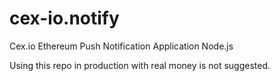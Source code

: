 # cex-io.notify
Cex.io Ethereum Push Notification Application Node.js

Using this repo in production with real money is not suggested.